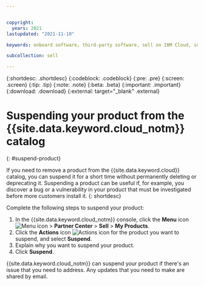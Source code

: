 ```yaml
---


copyright:
  years: 2021
lastupdated: "2021-11-10"

keywords: onboard software, third-party software, sell on IBM Cloud, suspend, partner center, catalog, remove

subcollection: sell

---
```


{:shortdesc: .shortdesc}
{:codeblock: .codeblock}
{:pre: .pre}
{:screen: .screen}
{:tip: .tip}
{:note: .note}
{:beta: .beta}
{:important: .important}
{:download: .download}
{:external: target="_blank" .external}

# Suspending your product from the {{site.data.keyword.cloud_notm}} catalog
{: #suspend-product}

If you need to remove a product from the {{site.data.keyword.cloud}} catalog, you can suspend it for a short time without permanently deleting or deprecating it. Suspending a product can be useful if, for example, you discover a bug or a vulnerability in your product that must be investigated before more customers install it. 
{: shortdesc}

Complete the following steps to suspend your product: 

1. In the {{site.data.keyword.cloud_notm}} console, click the **Menu** icon ![Menu icon](../icons/icon_hamburger.svg "Menu") > **Partner Center** > **Sell** > **My Products**.
1. Click the **Actions** icon ![Actions icon](../icons/actions-icon-vertical.svg "Actions") for the product you want to suspend, and select **Suspend**.  
1. Explain why you want to suspend your product.  
1. Click **Suspend**.

{{site.data.keyword.cloud_notm}} can suspend your product if there's an issue that you need to address. Any updates that you need to make are shared by email. 
